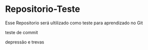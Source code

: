 # Repositorio-Teste

Esse Repositorio será ultilizado como teste para aprendizado no Git



teste de commit

depressão e trevas



